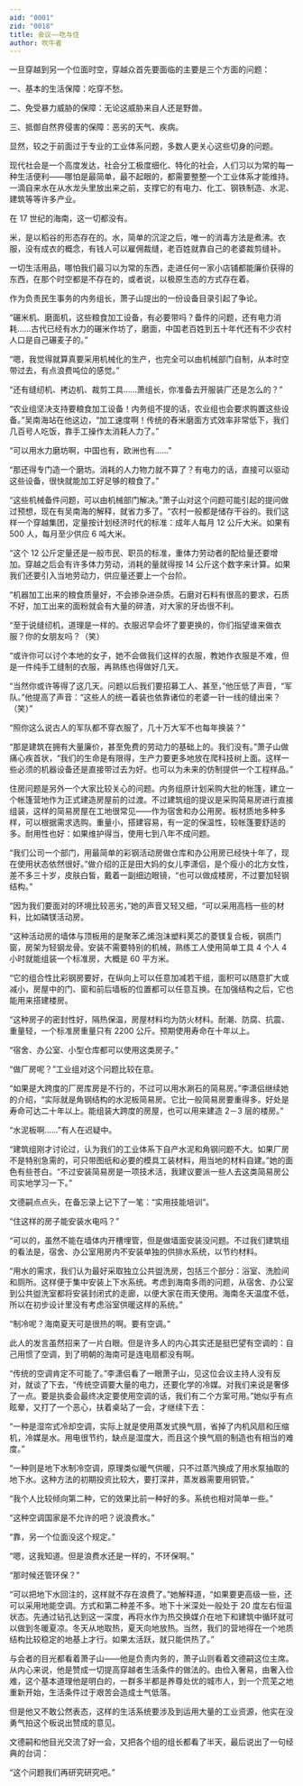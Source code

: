 ```yaml
---
aid: "0001"
zid: "0018"
title: 会议——吃与住
author: 吹牛者
---
```


一旦穿越到另一个位面时空，穿越众首先要面临的主要是三个方面的问题：

一、基本的生活保障：吃穿不愁。

二、免受暴力威胁的保障：无论这威胁来自人还是野兽。

三、抵御自然界侵害的保障：恶劣的天气、疾病。

显然，较之于前面过于专业的工业体系问题，多数人更关心这些切身的问题。

现代社会是一个高度发达，社会分工极度细化、特化的社会，人们习以为常的每一种生活便利——哪怕是最简单，最不起眼的，都需要整整一个工业体系才能维持。一滴自来水在从水龙头里放出来之前，支撑它的有电力、化工、钢铁制造、水泥、建筑等等许多产业。

在 17 世纪的海南，这一切都没有。

米，是以稻谷的形态存在的。水，简单的沉淀之后，唯一的消毒方法是煮沸。衣服，没有成衣的概念，有钱人可以雇佣裁缝，老百姓就靠自己的老婆裁剪缝补。

一切生活用品，哪怕我们最习以为常的东西，走进任何一家小店铺都能廉价获得的东西，在那个时空都是不存在的，或者说，以极原生态的方式存在着。

作为负责民生事务的内务组长，萧子山提出的一份设备目录引起了争论。

“碾米机、磨面机，这些粮食加工设备，有必要带吗？备件的问题，还有电力消耗……古代已经有水力的碾米作坊了，磨面，中国老百姓到五十年代还有不少农村人口是自己碾麦子的。”

“嗯，我觉得就算真要采用机械化的生产，也完全可以由机械部门自制，从本时空带过去，有点浪费吨位的感觉。”

“还有缝纫机、拷边机、裁剪工具……萧组长，你准备去开服装厂还是怎么的？”

“农业组坚决支持要粮食加工设备！内务组不提的话，农业组也会要求购置这些设备。”吴南海站在他这边，“加工速度啊！传统的舂米磨面方式效率非常低下，我们几百号人吃饭，靠手工操作太消耗人力了。”

“可以用水力磨坊啊，中国也有，欧洲也有……”

“那还得专门造一个磨坊。消耗的人力物力就不算了？有电力的话，直接可以驱动这些设备，很快就能加工好足够的粮食了。”

“这些机械备件问题，可以由机械部门解决。”萧子山对这个问题可能引起的提问做过预想，现在有吴南海的解释，就省力多了。“农村一般都是储存干谷的。我们这样一个穿越集团，定量按计划经济时代的标准：成年人每月 12 公斤大米。如果有 500 人，每月至少供应 6 吨大米。

“这个 12 公斤定量还是一般市民、职员的标准，重体力劳动者的配给量还要增加。穿越之后会有许多体力劳动，消耗的量就得按 14 公斤这个数字来计算。如果我们还要引入当地劳动力，供应量还要上一个台阶。

“机器加工出来的粮食质量好，不会掺杂进杂质。石磨对石料有很高的要求，石质不好，加工出来的面粉就会有大量的碎渣，对大家的牙齿很不利。

“至于说缝纫机，道理是一样的。衣服迟早会坏了要更换的，你们指望谁来做衣服？你的女朋友吗？（笑）

“或许你可以讨个本地的女子，她不会做我们这样的衣服，教她作衣服是不难，但是一件纯手工缝制的衣服，再熟练也得做好几天。

“当然你或许等得了这几天。问题以后我们要招募工人、甚至，”他压低了声音，“军队。”他提高了声音：“这些人的统一着装也依靠诸位的老婆一针一线的缝出来？（笑）”

“照你这么说古人的军队都不穿衣服了，几十万大军不也每年换装？”

“那是建筑在拥有大量廉价，甚至免费的劳动力的基础上的。我们没有。”萧子山做痛心疾首状，“我们的生命是有限得，生产力要更多地放在爬科技树上面。这样一些必须的机器设备还是直接带过去为好。也可以为未来的仿制提供一个工程样品。”

住房问题是另外一个大家比较关心的问题。内务组原计划采购大批的帐篷，建立一个帐篷营地作为正式建造房屋前的过渡。不过建筑组的提议是采购简易房进行直接组装，这样的简易房屋在工地很常见——作为宿舍和办公用房。板材质地多种多样，可以根据需求选购。重量小，搭建容易，有一定的保温性，较帐篷要舒适的多。耐用性也好：如果维护得当，使用七到八年不成问题。

“我们公司一个部门，用最简单的彩钢活动房做仓库和办公用房已经快十年了，现在使用状态依然很好。”做介绍的正是田大妈的女儿李潇侣，是个瘦小的北方女性，差不多三十岁，皮肤白皙，戴着一副细边眼镜，“也可以做成楼房，不过要加轻钢结构。”

“因为我们要面对的环境比较恶劣，”她的声音又轻又细，“可以采用高档一些的材料，比如磷镁活动房。

“这种活动房的墙体与顶板用的是聚苯乙烯泡沫塑料荚芯的菱镁复合板，钢质门窗，房架为轻钢龙骨。安装不需要特别的机械，熟练工人使用简单工具 4 个人 4 小时就能组装一个标准房，大概是 60 平方米。

“它的组合性比彩钢房要好，在纵向上可以任意加减若干组，面积可以随意扩大或减小，房屋中的门、窗和前后墙板的位置都可以任意互换。在加强结构之后，它也能用来搭建楼房。

“这种房子的密封性好，隔热保温，房屋材料均为防火材料。耐潮、防腐、抗震、重量轻，一个标准房重量只有 2200 公斤。预期使用寿命在十年以上。

“宿舍、办公室、小型仓库都可以使用这类房子。”

“做厂房呢？”工业组对这个问题比较在意。

“如果是大跨度的厂房库房是不行的，不过可以用水涮石的简易房。”李潇侣继续她的介绍，“实际就是角钢结构的水泥板简易房。它比一般简易房要重得多。好处是寿命可达二十年以上。能组装大跨度的房屋，也可以用来建造 2－3 层的楼房。”

“水泥板啊……”有人在迟疑中。

“建筑组刚才讨论过，认为我们的工业体系下自产水泥和角钢问题不大。如果厂房不是特别急需的，可只带图纸和必要的模具工装材料，用当地的材料自建。”她的面色有些苍白。“不过安装简易房是一项技术活，我建议要派一些人去这类简易房公司实地学习一下。”

文德嗣点点头，在备忘录上记下了一笔：“实用技能培训”。

“住这样的房子能安装水电吗？”

“可以的，虽然不能在墙体内开槽埋管，但是做墙面安装没问题。不过我们建筑组的看法是，宿舍、办公室用房内不安装单独的供排水系统，以节约材料。

“用水的需求，我们认为最好采取独立公共盥洗房，包括三个部分：浴室、洗脸间和厕所。这样便于集中安装上下水系统。考虑到海南多雨的问题，从宿舍、办公室到公共盥洗室都将安装封闭式的走廊，以便大家在雨天使用。海南冬天温度不低，所以在初步设计里没有考虑浴室供暖这样的系统。”

“制冷呢？海南夏天可是很热的啊。要有空调。”

此人的发言虽然招来了一片白眼。但是许多人的内心其实还是挺巴望有空调的：自己用惯了空调，到了明朝的海南可是连电扇都没有啊。

“传统的空调肯定不可能了。”李潇侣看了一眼萧子山，见这位会议主持人没有反对，就谈了下去，“传统空调要大量的电力，还要化学的冷媒。对我们来说是奢侈了一点。要是执委会最终决定要使用空调的话，我们有二个方案可用。”她似乎有点眩晕，又打了一个恶心，扶着桌站了一会，才继续下去：

“一种是湿帘式冷却空调，实际上就是使用蒸发式换气扇，省掉了内机风扇和压缩机，冷媒是水。用电很节约，缺点是湿度大，而且这个换气扇的制造也有相当的难度。”

“一种则是地下水制冷空调，原理类似暖气供暖，只不过蒸汽换成了用水泵抽取的地下水。这种方法的初期投资比较大，要打深井，蒸发器需要用铜管。”

“我个人比较倾向第二种，它的效果比前一种好的多。系统也相对简单一些。”

“这种空调国家是不允许的吧？说浪费水。”

“靠，另一个位面没这个规定。”

“嗯，这我知道。但是浪费水还是一样的，不环保啊。”

“那时候还管环保？”

“可以把地下水回注的，这样就不存在浪费了。”她解释道，“如果要更高级一些，还可以采用地能空调。方式和第二种差不多。地下十米深处一般处于 20 度左右恒温状态。先通过钻孔达到这一深度，再将水作为热交换媒介在地下和建筑中循环就可以做到冬暖夏凉。冬天从地取热，夏天向地放热。当然，我们的营地得在一个地质结构比较稳定的地基上才行。如果太活跃，就只能供热了。”

与会者的目光都看着萧子山——他是负责内务的，萧子山则看着文德嗣这位主席。从内心来说，他是赞成一切提高穿越者生活条件的做法的。由俭入奢易，由奢入俭难，这个基本道理他是明白的，一群多半都是养尊处优的城市人，到一个荒芜之地重新开始，生活条件过于艰苦会造成士气低落。

但是他又不敢公然表态，这样的生活系统要涉及到运用大量的工业资源，他实在没勇气拍这个板说出赞成的意见。

文德嗣和他目光交流了好一会，又把各个组的组长都看了半天，最后说出了一句经典的台词：

“这个问题我们再研究研究吧。”
